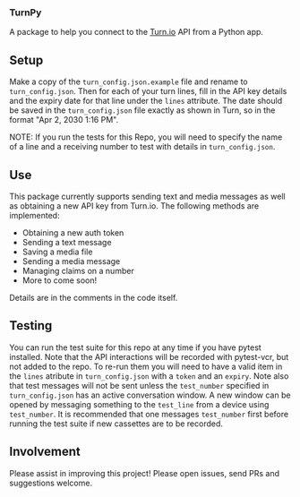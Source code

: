 ### TurnPy

A package to help you connect to the [Turn.io](https://whatsapp.turn.io/docs/category/turn-api) API from a Python app.

## Setup

Make a copy of the `turn_config.json.example` file and rename to `turn_config.json`. Then for each of your turn lines, fill in the API key details and the expiry date for that line under the `lines` attribute. The date should be saved in the `turn_config.json` file exactly as shown in Turn, so in the format "Apr 2, 2030 1:16 PM".

NOTE: If you run the tests for this Repo, you will need to specify the name of a line and a receiving number to test with details in `turn_config.json`.

## Use

This package currently supports sending text and media messages as well as obtaining a new API key from Turn.io. The following methods are implemented:

* Obtaining a new auth token
* Sending a text message
* Saving a media file
* Sending a media message
* Managing claims on a number
* More to come soon!

Details are in the comments in the code itself.

## Testing

You can run the test suite for this repo at any time if you have pytest installed. Note that the API interactions will be recorded with pytest-vcr, but not added to the repo. To re-run them you will need to have a valid item in the `lines` atribute in `turn_config.json` with a `token` and an `expiry`. Note also that test messages will not be sent unless the `test_number` specified in `turn_config.json` has an active conversation window. A new window can be opened by messaging something to the `test_line` from a device using `test_number`. It is recommended that one messages `test_number` first before running the test suite if new cassettes are to be recorded.

## Involvement

Please assist in improving this project! Please open issues, send PRs and suggestions welcome.

